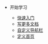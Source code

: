 - 开始学习

  - [快速入门](quickstart.md)
  - [写更多文档](more-pages.md)
  - [自定义导航栏](custom-navbar.md)
  - [定义首页](cover.md)

  
